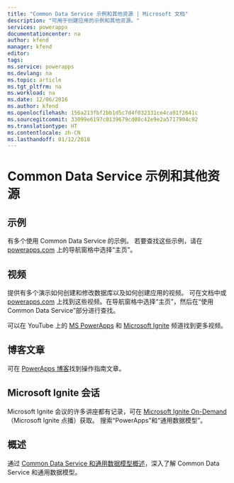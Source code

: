 ```yaml
---
title: "Common Data Service 示例和其他资源 | Microsoft 文档"
description: "可用于创建应用的示例和其他资源。"
services: powerapps
documentationcenter: na
author: kfend
manager: kfend
editor: 
tags: 
ms.service: powerapps
ms.devlang: na
ms.topic: article
ms.tgt_pltfrm: na
ms.workload: na
ms.date: 12/06/2016
ms.author: kfend
ms.openlocfilehash: 156a213fbf2bb1d5c7d4f032331ce4ca91f2641c
ms.sourcegitcommit: 33099e6197c0139679cd08c42e9e2a5717904c92
ms.translationtype: HT
ms.contentlocale: zh-CN
ms.lasthandoff: 01/12/2018
---
```

# <a name="samples-and-other-resources--for-the-common-data-service"></a>Common Data Service 示例和其他资源
## <a name="samples"></a>示例
有多个使用 Common Data Service 的示例。 若要查找这些示例，请在 [powerapps.com](https://web.powerapps.com) 上的导航窗格中选择“主页”。

## <a name="videos"></a>视频
提供有多个演示如何创建和修改数据库以及如何创建应用的视频。 可在文档中或 [powerapps.com](https://web.powerapps.com) 上找到这些视频。在导航窗格中选择“主页”，然后在“使用 Common Data Service”部分进行查找。

可以在 YouTube 上的 [MS PowerApps](https://www.youtube.com/channel/UCGfWR2ekfRFckLjev6eQYLg) 和 [Microsoft Ignite](https://www.youtube.com/channel/UCrhJmfAGQ5K81XQ8_od1iTg) 频道找到更多视频。

## <a name="blog-posts"></a>博客文章
可在 [PowerApps 博客](https://powerapps.microsoft.com/blog/)找到操作指南文章。

## <a name="microsoft-ignite-sessions"></a>Microsoft Ignite 会话
Microsoft Ignite 会议的许多讲座都有记录，可在 [Microsoft Ignite On-Demand](https://myignite.microsoft.com/videos) （Microsoft Ignite 点播）获取。 搜索“PowerApps”和“通用数据模型”。

## <a name="overview"></a>概述
通过 [Common Data Service 和通用数据模型概述](https://docs.microsoft.com/en-us/common-data-service/entity-reference/security-model)，深入了解 Common Data Service 和通用数据模型。

